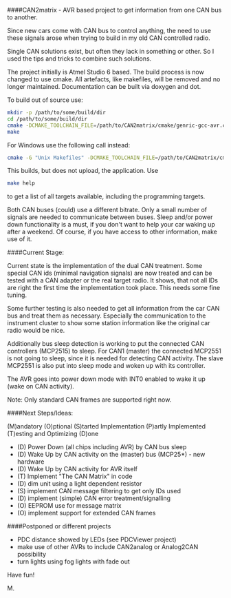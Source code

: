####CAN2matrix - AVR based project to get information from one CAN bus to another.

Since new cars come with CAN bus to control anything, the need to use these
signals arose when trying to build in my old CAN controlled radio.

Single CAN solutions exist, but often they lack in something or other. So I
used the tips and tricks to combine such solutions.

The project initially is Atmel Studio 6 based. The build process is now
changed to use cmake. All artefacts, like makefiles, will be removed and no
longer maintained. Documentation can be built via doxygen and dot.

To build out of source use:

```bash
mkdir -p /path/to/some/build/dir
cd /path/to/some/build/dir
cmake -DCMAKE_TOOLCHAIN_FILE=/path/to/CAN2matrix/cmake/genric-gcc-avr.cmake /path/to/CAN2matrix
make
```

For Windows use the following call instead:

```bash
cmake -G "Unix Makefiles" -DCMAKE_TOOLCHAIN_FILE=/path/to/CAN2matrix/cmake/genric-gcc-avr.cmake /path/to/CAN2matrix
```

This builds, but does not upload, the application. Use

```bash
make help
```

to get a list of all targets available, including the programming targets.

Both CAN buses (could) use a different bitrate. Only a small number of
signals are needed to communicate between buses. Sleep and/or power down
functionality is a must, if you don't want to help your car waking up after
a weekend. Of course, if you have access to other information, make use of
it.

####Current Stage:

Current state is the implementation of the dual CAN treatment. Some special
CAN ids (minimal navigation signals) are now treated and can be tested with
a CAN adapter or the real target radio. It shows, that not all IDs are right
the first time the implementation took place. This needs some fine tuning.

Some further testing is also needed to get all information from the car CAN
bus and treat them as necessary. Especially the communication to the
instrument cluster to show some station information like the original car
radio would be nice.

Additionally bus sleep detection is working to put the connected CAN
controllers (MCP2515) to sleep. For CAN1 (master) the connected MCP2551
is not going to sleep, since it is needed for detecting CAN activity. The
slave MCP2551 is also put into sleep mode and woken up with its controller.

The AVR goes into power down mode with INT0 enabled to wake it up (wake on
CAN activity).

Note: Only standard CAN frames are supported right now.

####Next Steps/Ideas:

(M)andatory
(O)ptional
(S)tarted Implementation
(P)artly Implemented
(T)esting and Optimizing
(D)one

- (D) Power Down (all chips including AVR) by CAN bus sleep
- (D) Wake Up by CAN activity on the (master) bus (MCP25*) - new hardware
- (D) Wake Up by CAN activity for AVR itself
- (T) Implement "The CAN Matrix" in code
- (D) dim unit using a light dependent resistor
- (S) implement CAN message filtering to get only IDs used
- (D) implement (simple) CAN error treatment/signalling
- (O) EEPROM use for message matrix
- (O) implement support for extended CAN frames

####Postponed or different projects

- PDC distance showed by LEDs (see PDCViewer project)
- make use of other AVRs to include CAN2analog or Analog2CAN possibility
- turn lights using fog lights with fade out

Have fun!

M.
